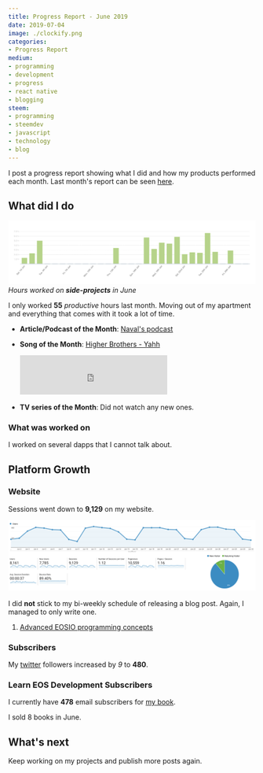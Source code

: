 ```yaml
---
title: Progress Report - June 2019
date: 2019-07-04
image: ./clockify.png
categories:
- Progress Report
medium:
- programming
- development
- progress
- react native
- blogging
steem:
- programming
- steemdev
- javascript
- technology
- blog
---
```



I post a progress report showing what I did and how my products performed each month.
Last month's report can be seen [here](/progress-report-may-2019).

## What did I do

![Productive Hours in June](./clockify.png)
_Hours worked on **side-projects** in June_

I only worked **55** _productive_ hours last month.
Moving out of my apartment and everything that comes with it took a lot of time.

* **Article/Podcast of the Month**: [Naval's podcast](https://open.spotify.com/show/7qZAVw03FuurfYnWIWwkHY?si=bxFIZuI7SwO1x0o8esq4fA)
* **Song of the Month**: [Higher Brothers - Yahh](https://open.spotify.com/track/5c2N1B9HNHIHw8NZZu1DsZ)
    <iframe src="https://open.spotify.com/embed/track/5c2N1B9HNHIHw8NZZu1DsZ" width="300" height="80" frameborder="0" allowtransparency="true" allow="encrypted-media"></iframe>

* **TV series of the Month**: Did not watch any new ones.

### What was worked on

I worked on several dapps that I cannot talk about.

## Platform Growth

### Website

Sessions went down to **9,129** on my website.

![Website Traffic](./website-traffic.png)

I did **not** stick to my bi-weekly schedule of releasing a blog post.
Again, I managed to only write one.

1. [Advanced EOSIO programming concepts](/advanced-eosio-programming-concepts/)

### Subscribers

My [twitter](https://twitter.com/cmichelio) followers increased by _9_ to **480**.

### Learn EOS Development Subscribers

I currently have **478** email subscribers for [my book](https://learneos.dev).

I sold 8 books in June.

## What's next

Keep working on my projects and publish more posts again.


